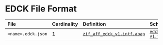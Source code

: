 # EDCK File Format

File | Cardinality | Definition | Schema | Example
:--- | :--- | :--- | :--- | :---
`<name>.edck.json` | 1 | [`zif_aff_edck_v1.intf.abap`](./type/zif_aff_edck_v1.intf.abap) | [`edck-v1.json`](./edck-v1.json) | [`z_aff_example_edck.edck.json`](./examples/z_aff_example_edck.edck.json)
